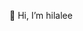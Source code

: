 👋 Hi, I’m hilalee

<!---
hillalee/hillalee is a ✨ special ✨ repository because its `README.md` (this file) appears on your GitHub profile.
You can click the Preview link to take a look at your changes.
--->
